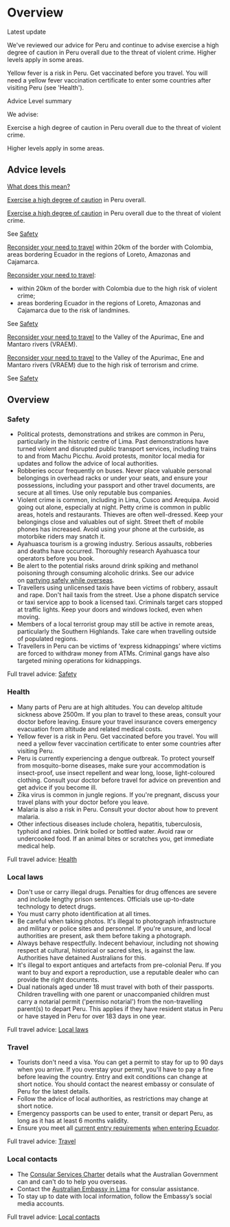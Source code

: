 # Overview

Latest update

We've reviewed our advice for Peru and continue to advise exercise a high degree of caution in Peru overall due to the threat of violent crime. Higher levels apply in some areas.   
  
Yellow fever is a risk in Peru. Get vaccinated before you travel. You will need a yellow fever vaccination certificate to enter some countries after visiting Peru (see 'Health').

Advice Level summary

We advise:

Exercise a high degree of caution in Peru overall due to the threat of violent crime.

Higher levels apply in some areas.

## Advice levels

[What does this mean?](/before-you-go/travel-advice-explained/)

[Exercise a high degree of caution](https://www.smartraveller.gov.au/consular-services/travel-advice-explained#level2 ) in Peru overall.

[Exercise a high degree of caution](https://www.smartraveller.gov.au/consular-services/travel-advice-explained#level2 ) in Peru overall due to the threat of violent crime.

See [Safety](#safety)

[Reconsider your need to travel](https://www.smartraveller.gov.au/consular-services/travel-advice-explained#level3 ) within 20km of the border with Colombia, areas bordering Ecuador in the regions of Loreto, Amazonas and Cajamarca.

[Reconsider your need to travel](https://www.smartraveller.gov.au/consular-services/travel-advice-explained#level3 ):

* within 20km of the border with Colombia due to the high risk of violent crime;
* areas bordering Ecuador in the regions of Loreto, Amazonas and Cajamarca due to the risk of landmines.

See [Safety](#safety)

[Reconsider your need to travel](https://www.smartraveller.gov.au/consular-services/travel-advice-explained#level3 ) to the Valley of the Apurimac, Ene and Mantaro rivers (VRAEM).

[Reconsider your need to travel](https://www.smartraveller.gov.au/consular-services/travel-advice-explained#level3 ) to the Valley of the Apurimac, Ene and Mantaro rivers (VRAEM) due to the high risk of terrorism and crime.

See [Safety](#safety)

## Overview

### Safety

* Political protests, demonstrations and strikes are common in Peru, particularly in the historic centre of Lima. Past demonstrations have turned violent and disrupted public transport services, including trains to and from Machu Picchu. Avoid protests, monitor local media for updates and follow the advice of local authorities.
* Robberies occur frequently on buses. Never place valuable personal belongings in overhead racks or under your seats, and ensure your possessions, including your passport and other travel documents, are secure at all times. Use only reputable bus companies.
* Violent crime is common, including in Lima, Cusco and Arequipa. Avoid going out alone, especially at night. Petty crime is common in public areas, hotels and restaurants. Thieves are often well-dressed. Keep your belongings close and valuables out of sight. Street theft of mobile phones has increased. Avoid using your phone at the curbside, as motorbike riders may snatch it.
* Ayahuasca tourism is a growing industry. Serious assaults, robberies and deaths have occurred. Thoroughly research Ayahuasca tour operators before you book.
* Be alert to the potential risks around drink spiking and methanol poisoning through consuming alcoholic drinks. See our advice on [partying safely while overseas](/before-you-go/safety/partying "Partying safely").
* Travellers using unlicensed taxis have been victims of robbery, assault and rape. Don't hail taxis from the street. Use a phone dispatch service or taxi service app to book a licensed taxi. Criminals target cars stopped at traffic lights. Keep your doors and windows locked, even when moving.
* Members of a local terrorist group may still be active in remote areas, particularly the Southern Highlands. Take care when travelling outside of populated regions.
* Travellers in Peru can be victims of ‘express kidnappings’ where victims are forced to withdraw money from ATMs. Criminal gangs have also targeted mining operations for kidnappings.

Full travel advice: [Safety](#safety)

### Health

* Many parts of Peru are at high altitudes. You can develop altitude sickness above 2500m. If you plan to travel to these areas, consult your doctor before leaving. Ensure your travel insurance covers emergency evacuation from altitude and related medical costs.
* Yellow fever is a risk in Peru. Get vaccinated before you travel. You will need a yellow fever vaccination certificate to enter some countries after visiting Peru.
* Peru is currently experiencing a dengue outbreak. To protect yourself from mosquito-borne diseases, make sure your accommodation is insect-proof, use insect repellent and wear long, loose, light-coloured clothing. Consult your doctor before travel for advice on prevention and get advice if you become ill.
* Zika virus is common in jungle regions. If you're pregnant, discuss your travel plans with your doctor before you leave.
* Malaria is also a risk in Peru. Consult your doctor about how to prevent malaria.
* Other infectious diseases include cholera, hepatitis, tuberculosis, typhoid and rabies. Drink boiled or bottled water. Avoid raw or undercooked food. If an animal bites or scratches you, get immediate medical help.

Full travel advice: [Health](#health)

### Local laws

* Don't use or carry illegal drugs. Penalties for drug offences are severe and include lengthy prison sentences. Officials use up-to-date technology to detect drugs.
* You must carry photo identification at all times.
* Be careful when taking photos. It's illegal to photograph infrastructure and military or police sites and personnel. If you're unsure, and local authorities are present, ask them before taking a photograph.
* Always behave respectfully. Indecent behaviour, including not showing respect at cultural, historical or sacred sites, is against the law. Authorities have detained Australians for this.
* It's illegal to export antiques and artefacts from pre-colonial Peru. If you want to buy and export a reproduction, use a reputable dealer who can provide the right documents.
* Dual nationals aged under 18 must travel with both of their passports. Children travelling with one parent or unaccompanied children must carry a notarial permit ('permiso notarial') from the non-travelling parent(s) to depart Peru. This applies if they have resident status in Peru or have stayed in Peru for over 183 days in one year.

Full travel advice: [Local laws](#local-laws)

### Travel

* Tourists don't need a visa. You can get a permit to stay for up to 90 days when you arrive. If you overstay your permit, you'll have to pay a fine before leaving the country. Entry and exit conditions can change at short notice. You should contact the nearest embassy or consulate of Peru for the latest details.
* Follow the advice of local authorities, as restrictions may change at short notice.
* Emergency passports can be used to enter, transit or depart Peru, as long as it has at least 6 months validity.
* Ensure you meet all [current entry requirements](https://www.smartraveller.gov.au/destinations/americas/ecuador) [when entering Ecuador](https://www.smartraveller.gov.au/destinations/americas/ecuador).

Full travel advice: [Travel](#travel)

### Local contacts

* The [Consular Services Charter](/node/46) details what the Australian Government can and can't do to help you overseas.
* Contact the [Australian Embassy in Lima](https://peru.embassy.gov.au/lima/home.html) for consular assistance.
* To stay up to date with local information, follow the Embassy’s social media accounts.

Full travel advice: [Local contacts](#local-contacts)